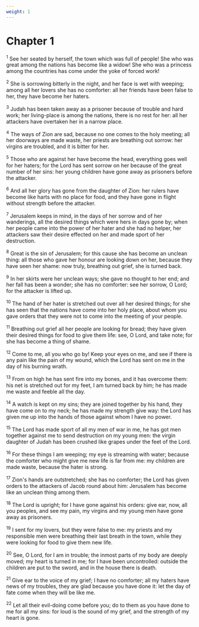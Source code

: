 ```yaml
---
weight: 1
---
```


# Chapter 1

<sup>1</sup> See her seated by herself, the town which was full of people! She who was great among the nations has become like a widow! She who was a princess among the countries has come under the yoke of forced work! 

<sup>2</sup> She is sorrowing bitterly in the night, and her face is wet with weeping; among all her lovers she has no comforter: all her friends have been false to her, they have become her haters. 

<sup>3</sup> Judah has been taken away as a prisoner because of trouble and hard work; her living-place is among the nations, there is no rest for her: all her attackers have overtaken her in a narrow place. 

<sup>4</sup> The ways of Zion are sad, because no one comes to the holy meeting; all her doorways are made waste, her priests are breathing out sorrow: her virgins are troubled, and it is bitter for her. 

<sup>5</sup> Those who are against her have become the head, everything goes well for her haters; for the Lord has sent sorrow on her because of the great number of her sins: her young children have gone away as prisoners before the attacker. 

<sup>6</sup> And all her glory has gone from the daughter of Zion: her rulers have become like harts with no place for food, and they have gone in flight without strength before the attacker. 

<sup>7</sup> Jerusalem keeps in mind, in the days of her sorrow and of her wanderings, all the desired things which were hers in days gone by; when her people came into the power of her hater and she had no helper, her attackers saw their desire effected on her and made sport of her destruction. 

<sup>8</sup> Great is the sin of Jerusalem; for this cause she has become an unclean thing: all those who gave her honour are looking down on her, because they have seen her shame: now truly, breathing out grief, she is turned back. 

<sup>9</sup> In her skirts were her unclean ways; she gave no thought to her end; and her fall has been a wonder; she has no comforter: see her sorrow, O Lord; for the attacker is lifted up. 

<sup>10</sup> The hand of her hater is stretched out over all her desired things; for she has seen that the nations have come into her holy place, about whom you gave orders that they were not to come into the meeting of your people. 

<sup>11</sup> Breathing out grief all her people are looking for bread; they have given their desired things for food to give them life: see, O Lord, and take note; for she has become a thing of shame. 

<sup>12</sup> Come to me, all you who go by! Keep your eyes on me, and see if there is any pain like the pain of my wound, which the Lord has sent on me in the day of his burning wrath. 

<sup>13</sup> From on high he has sent fire into my bones, and it has overcome them: his net is stretched out for my feet, I am turned back by him; he has made me waste and feeble all the day. 

<sup>14</sup> A watch is kept on my sins; they are joined together by his hand, they have come on to my neck; he has made my strength give way: the Lord has given me up into the hands of those against whom I have no power. 

<sup>15</sup> The Lord has made sport of all my men of war in me, he has got men together against me to send destruction on my young men: the virgin daughter of Judah has been crushed like grapes under the feet of the Lord. 

<sup>16</sup> For these things I am weeping; my eye is streaming with water; because the comforter who might give me new life is far from me: my children are made waste, because the hater is strong. 

<sup>17</sup> Zion's hands are outstretched; she has no comforter; the Lord has given orders to the attackers of Jacob round about him: Jerusalem has become like an unclean thing among them. 

<sup>18</sup> The Lord is upright; for I have gone against his orders: give ear, now, all you peoples, and see my pain, my virgins and my young men have gone away as prisoners. 

<sup>19</sup> I sent for my lovers, but they were false to me: my priests and my responsible men were breathing their last breath in the town, while they were looking for food to give them new life. 

<sup>20</sup> See, O Lord, for I am in trouble; the inmost parts of my body are deeply moved; my heart is turned in me; for I have been uncontrolled: outside the children are put to the sword, and in the house there is death. 

<sup>21</sup> Give ear to the voice of my grief; I have no comforter; all my haters have news of my troubles, they are glad because you have done it: let the day of fate come when they will be like me. 

<sup>22</sup> Let all their evil-doing come before you; do to them as you have done to me for all my sins: for loud is the sound of my grief, and the strength of my heart is gone. 


